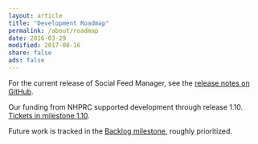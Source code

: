```yaml
---
layout: article
title: "Development Roadmap"
permalink: /about/roadmap
date: 2016-03-29
modified: 2017-08-16
share: false
ads: false
---
```


For the current release of Social Feed Manager, see the [release notes on GitHub](https://github.com/gwu-libraries/sfm-ui/releases/).

Our funding from NHPRC supported development through release 1.10. [Tickets in milestone 1.10](https://github.com/gwu-libraries/sfm-ui/milestones/25).

Future work is tracked in the [Backlog milestone](https://github.com/gwu-libraries/sfm-ui/milestone/12), roughly prioritized. 


